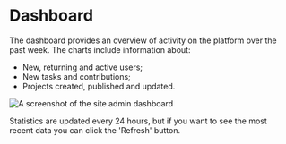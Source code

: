 # Dashboard

The dashboard provides an overview of activity on the platform over the
past week. The charts include information about:

- New, returning and active users;
- New tasks and contributions;
- Projects created, published and updated.

![A screenshot of the site admin dashboard](/assets/img/admin-site-dashboard.png?raw=true)

Statistics are updated every 24 hours, but if you want to see the most recent
data you can click the 'Refresh' button.

